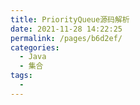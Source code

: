 ```yaml
---
title: PriorityQueue源码解析
date: 2021-11-28 14:22:25
permalink: /pages/b6d2ef/
categories:
  - Java
  - 集合
tags:
  - 
---
```

